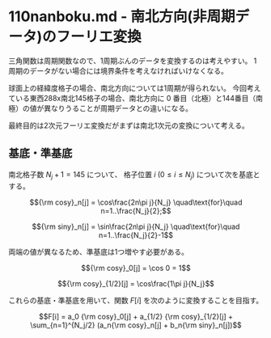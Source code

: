 # 110nanboku.md - 南北方向(非周期データ)のフーリエ変換

三角関数は周期関数なので、1周期ぶんのデータを変換するのは考えやすい。
1周期のデータがない場合には境界条件を考えなければいけなくなる。

球面上の経緯度格子の場合、南北方向については1周期が得られない。
今回考えている東西288x南北145格子の場合、南北方向に 0 番目（北極）と144番目（南極）の値が異なりうることが周期データとの違いになる。

最終目的は2次元フーリエ変換だがまずは南北1次元の変換について考える。

## 基底・準基底

南北格子数 $N_j+1=145$ について、 
格子位置 $i$ ($0\le i\le N_j$) について次を基底とする。
```math
{\rm cosy}_n[j] = \cos\frac{2n\pi j}{N_j}
\quad\text{for}\quad n=1..\frac{N_j}{2};
```
```math
{\rm siny}_n[j] = \sin\frac{2n\pi j}{N_j}
\quad\text{for}\quad n=1..\frac{N_j}{2}-1
```

両端の値が異なるため、準基底は1つ増やす必要がある。

```math
{\rm cosy}_0[j] = \cos 0 = 1
```
```math
{\rm cosy}_{1/2}[j] = \cos\frac{1\pi j}{N_j}
```

これらの基底・準基底を用いて、関数 $F[i]$ を次のように変換することを目指す。

```math
F[i] = a_0 {\rm cosy}_0[j]
+ a_{1/2} {\rm cosy}_{1/2}[j]
+ \sum_{n=1}^{N_j/2} (a_n{\rm cosy}_n[j] + b_n{\rm siny}_n[j])
```


